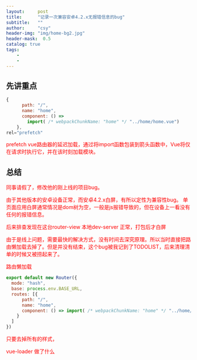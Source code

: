 ```yaml
---
layout:     post
title:      "记录一次兼容安卓4.2.x无报错信息的bug"
subtitle:   ""
author:     "csy"
header-img: "img/home-bg2.jpg"
header-mask:  0.5
catalog: true
tags:
    - 
    - 
---
```


## 先讲重点


```javascript
{
      path: "/",
      name: "home",
      component: () =>
        import( /* webpackChunkName: "home" */ "../home/home.vue")
    },
rel="prefetch"
```
prefetch
vue路由器的延迟加载，通过将import函数包装到箭头函数中，Vue将仅在请求时执行它，并在该时刻加载模块。

## 总结
同事请假了，修改他的刚上线的项目bug。

由于其他版本的安卓设备正常，而安卓4.2.x白屏，有所以定性为兼容性bug。
单页面应用白屏通常情况是dom树为空，一般是js报错导致的，但在设备上一看没有任何的报错信息。

后来排查发现在这台router-view
本地dev-server 正常，打包后才白屏

由于是线上问题，需要最快的解决方式，没有时间去深究原理。所以当时直接把路由懒加载去掉了。但是并没有结束，这个bug被我记到了TODOLIST，后来清理清单的时候又被捞起来了。

路由懒加载
```javascript
export default new Router({
  mode: "hash",
  base: process.env.BASE_URL,
  routes: [{
      path: "/",
      name: "home",
      component: () => import( /* webpackChunkName: "home" */ "../home/home.vue")
    }
  ]
})
```

<style scoped lang="scss">
p {
  color: red;
}
</style>

只要去掉所有的样式，

vue-loader 做了什么

